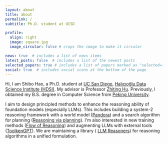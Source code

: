 ```yaml
---
layout: about
title: about
permalink: /
subtitle: Ph.D. student at UCSD

profile:
  align: right
  image: square.jpg
  image_circular: false # crops the image to make it circular

news: true  # includes a list of news items
latest_posts: false  # includes a list of the newest posts
selected_papers: true # includes a list of papers marked as "selected={true}"
social: true  # includes social icons at the bottom of the page
---
```


Hi, I am Shibo Hao, a Ph.D. student at <a href="https://ucsd.edu/">UC San Diego</a>, <a href='https://datascience.ucsd.edu/'>Halıcıoğlu Data Science Institute (HDSI)</a>. My advisor is Professor <a href='http://zhiting.ucsd.edu/'>Zhiting Hu</a>. Previously, I obtained my B.S. degree in Computer Science from <a href="https://english.pku.edu.cn/">Peking University</a>. 

I aim to design principled methods to enhance the reasoning ability of foundation models (especially LLMs). This includes building a system-2 reasoning framework with a world model (<a href="https://world-model.maitrix.org/">Pandora</a>) and a search algorithm for planning (<a href="https://arxiv.org/abs/2305.14992">Reasoning via planning</a>). I'm also interested in new training methods (<a href="https://yu-fangxu.github.io/FoR.github.io/">Flow of Reasoning</a>) and augmenting LLMs with external tools (<a href="https://arxiv.org/abs/2305.11554">ToolkenGPT</a>). We are maintaining a library ( <a href="https://www.llm-reasoners.net/">LLM Reasoners</a>) for reasoning algorithms in a unified formulation.
